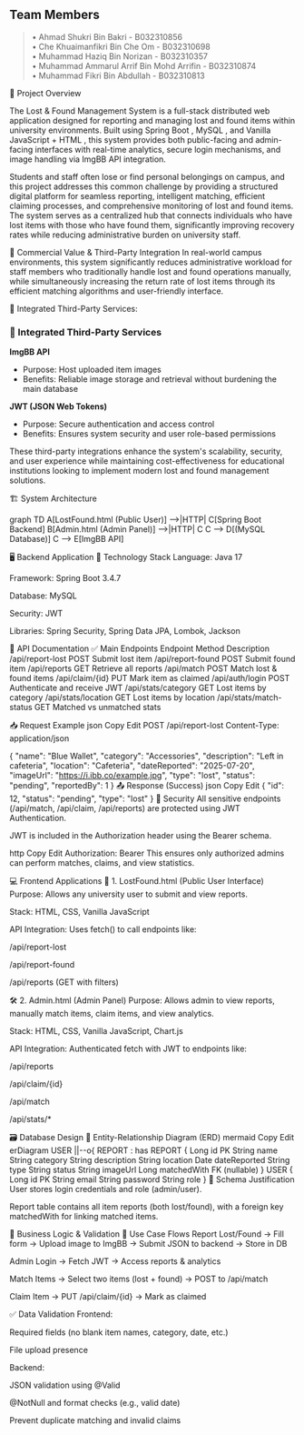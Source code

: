 ## **Team Members**

> • Ahmad Shukri Bin Bakri - B032310856  
> • Che Khuaimanfikri Bin Che Om - B032310698  
> • Muhammad Haziq Bin Norizan - B032310357  
> • Muhammad Ammarul Arrif Bin Mohd Arrifin - B032310874  
> • Muhammad Fikri Bin Abdullah - B032310813

 📌 Project Overview

The Lost & Found Management System is a full-stack distributed web application designed for reporting and managing lost and found items within university environments. Built using Spring Boot , MySQL , and Vanilla JavaScript + HTML , this system provides both public-facing and admin-facing interfaces with real-time analytics, secure login mechanisms, and image handling via ImgBB API integration.

Students and staff often lose or find personal belongings on campus, and this project addresses this common challenge by providing a structured digital platform for seamless reporting, intelligent matching, efficient claiming processes, and comprehensive monitoring of lost and found items. The system serves as a centralized hub that connects individuals who have lost items with those who have found them, significantly improving recovery rates while reducing administrative burden on university staff.


💼 Commercial Value & Third-Party Integration
In real-world campus environments, this system significantly reduces administrative workload for staff members who traditionally handle lost and found operations manually, while simultaneously increasing the return rate of lost items through its efficient matching algorithms and user-friendly interface.

🔗 Integrated Third-Party Services:
### 🔗 Integrated Third-Party Services

**ImgBB API**
- Purpose: Host uploaded item images
- Benefits: Reliable image storage and retrieval without burdening the main database

**JWT (JSON Web Tokens)**
- Purpose: Secure authentication and access control
- Benefits: Ensures system security and user role-based permissions

These third-party integrations enhance the system's scalability, security, and user experience while maintaining cost-effectiveness for educational institutions looking to implement modern lost and found management solutions.

 🏗️ System Architecture

graph TD
    A[LostFound.html (Public User)] -->|HTTP| C[Spring Boot Backend]
    B[Admin.html (Admin Panel)] -->|HTTP| C
    C --> D[(MySQL Database)]
    C --> E[ImgBB API]

🖥️ Backend Application
🧪 Technology Stack
Language: Java 17

Framework: Spring Boot 3.4.7

Database: MySQL

Security: JWT

Libraries: Spring Security, Spring Data JPA, Lombok, Jackson

📡 API Documentation
✅ Main Endpoints
Endpoint	Method	Description
/api/report-lost	POST	Submit lost item
/api/report-found	POST	Submit found item
/api/reports	GET	Retrieve all reports
/api/match	POST	Match lost & found items
/api/claim/{id}	PUT	Mark item as claimed
/api/auth/login	POST	Authenticate and receive JWT
/api/stats/category	GET	Lost items by category
/api/stats/location	GET	Lost items by location
/api/stats/match-status	GET	Matched vs unmatched stats

📥 Request Example
json
Copy
Edit
POST /api/report-lost
Content-Type: application/json

{
  "name": "Blue Wallet",
  "category": "Accessories",
  "description": "Left in cafeteria",
  "location": "Cafeteria",
  "dateReported": "2025-07-20",
  "imageUrl": "https://i.ibb.co/example.jpg",
  "type": "lost",
  "status": "pending",
  "reportedBy": 1
}
📤 Response (Success)
json
Copy
Edit
{
  "id": 12,
  "status": "pending",
  "type": "lost"
}
🔐 Security
All sensitive endpoints (/api/match, /api/claim, /api/reports) are protected using JWT Authentication.

JWT is included in the Authorization header using the Bearer schema.

http
Copy
Edit
Authorization: Bearer <your-token>
This ensures only authorized admins can perform matches, claims, and view statistics.

💻 Frontend Applications
🎯 1. LostFound.html (Public User Interface)
Purpose: Allows any university user to submit and view reports.

Stack: HTML, CSS, Vanilla JavaScript

API Integration: Uses fetch() to call endpoints like:

/api/report-lost

/api/report-found

/api/reports (GET with filters)

🛠️ 2. Admin.html (Admin Panel)
Purpose: Allows admin to view reports, manually match items, claim items, and view analytics.

Stack: HTML, CSS, Vanilla JavaScript, Chart.js

API Integration: Authenticated fetch with JWT to endpoints like:

/api/reports

/api/claim/{id}

/api/match

/api/stats/*

🗃️ Database Design
🧩 Entity-Relationship Diagram (ERD)
mermaid
Copy
Edit
erDiagram
    USER ||--o{ REPORT : has
    REPORT {
        Long id PK
        String name
        String category
        String description
        String location
        Date dateReported
        String type
        String status
        String imageUrl
        Long matchedWith FK (nullable)
    }
    USER {
        Long id PK
        String email
        String password
        String role
    }
💬 Schema Justification
User stores login credentials and role (admin/user).

Report table contains all item reports (both lost/found), with a foreign key matchedWith for linking matched items.

🔄 Business Logic & Validation
🔁 Use Case Flows
Report Lost/Found → Fill form → Upload image to ImgBB → Submit JSON to backend → Store in DB

Admin Login → Fetch JWT → Access reports & analytics

Match Items → Select two items (lost + found) → POST to /api/match

Claim Item → PUT /api/claim/{id} → Mark as claimed

✅ Data Validation
Frontend:

Required fields (no blank item names, category, date, etc.)

File upload presence

Backend:

JSON validation using @Valid

@NotNull and format checks (e.g., valid date)

Prevent duplicate matching and invalid claims


